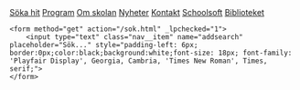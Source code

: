 <nav class="nav">
    <a class="nav__item" href="/soka-hit">Söka hit</a> 
    <a class="nav__item" href="/program">Program</a>
    <a class="nav__item" href="/om-skolan">Om skolan</a> 
    <a class="nav__item" href="/nyheter">Nyheter</a> 
    <a class="nav__item" href="/kontakt">Kontakt</a> 
    <a class="nav__item nav__item--active" href="/schoolsoft">Schoolsoft</a> 
    <a class="nav__item" href="/Bibliotek">Biblioteket</a>
 
    <form method="get" action="/sok.html" _lpchecked="1"> 
        <input type="text" class="nav__item" name="addsearch" placeholder="Sök..." style="padding-left: 6px; border:0px;color:black;background:white;font-size: 18px; font-family: 'Playfair Display', Georgia, Cambria, 'Times New Roman', Times, serif;">
    </form>
</nav>
